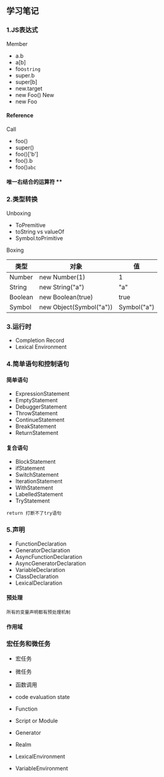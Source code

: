 ## 学习笔记 ##

### 1.JS表达式 ### 

Member
* a.b
* a[b]
* foo`string`
* super.b
* super[b]
* new.target
* new Foo()
New 
* new Foo
#### Reference ####
Call
* foo()
* super()
* foo()['b']
* foo().b
* foo()`abc`
#### 唯一右结合的运算符 ** ####

### 2.类型转换 ### 
Unboxing
* ToPremitive
* toString vs valueOf
* Symbol.toPrimitive

Boxing

| 类型   | 对象   |  值  |
|--------|--------|---------|
| Number | new Number(1) | 1 |
| String | new String("a") | "a" |
| Boolean | new Boolean(true) | true |
| Symbol | new Object(Symbol("a")) | Symbol("a") |

### 3.运行时 ### 
* Completion Record
* Lexical Environment
### 4.简单语句和控制语句 ###
#### 简单语句 ####
* ExpressionStatement
* EmptyStatement
* DebuggerStatement
* ThrowStatement
* ContinueStatement
* BreakStatement
* ReturnStatement
#### 复合语句 ####
* BlockStatement
* ifStatement
* SwitchStatement
* IterationStatement
* WithStatement
* LabelledStatement
* TryStatement

`return 打断不了try语句`

### 5.声明 ###
* FunctionDeclaration
* GeneratorDeclaration
* AsyncFunctionDeclaration
* AsyncGeneratorDeclaration
* VariableDeclaration
* ClassDeclaration
* LexicalDeclaration

#### 预处理 ####
`所有的变量声明都有预处理机制`
#### 作用域 ####

### 宏任务和微任务 ###
* 宏任务
* 微任务
* 函数调用

* code evaluation state
* Function
* Script or Module
* Generator
* Realm
* LexicalEnvironment
* VariableEnvironment
